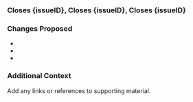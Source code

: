 ### Closes {issueID}, Closes {issueID}, Closes {issueID}


### Changes Proposed
-

-

-


### Additional Context
Add any links or references to supporting material.
